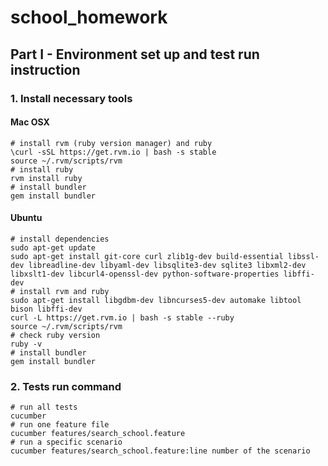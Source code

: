 # school_homework

## Part I - Environment set up and test run instruction
### 1. Install necessary tools

#### Mac OSX
    # install rvm (ruby version manager) and ruby
    \curl -sSL https://get.rvm.io | bash -s stable
    source ~/.rvm/scripts/rvm
    # install ruby
    rvm install ruby
    # install bundler
    gem install bundler

#### Ubuntu
    # install dependencies
    sudo apt-get update
    sudo apt-get install git-core curl zlib1g-dev build-essential libssl-dev libreadline-dev libyaml-dev libsqlite3-dev sqlite3 libxml2-dev libxslt1-dev libcurl4-openssl-dev python-software-properties libffi-dev
    # install rvm and ruby
    sudo apt-get install libgdbm-dev libncurses5-dev automake libtool bison libffi-dev
    curl -L https://get.rvm.io | bash -s stable --ruby
    source ~/.rvm/scripts/rvm
    # check ruby version
    ruby -v
    # install bundler
    gem install bundler
    
### 2. Tests run command
    # run all tests
    cucumber
    # run one feature file
    cucumber features/search_school.feature
    # run a specific scenario
    cucumber features/search_school.feature:line number of the scenario
   